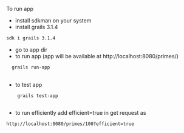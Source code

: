 To run app
  - install sdkman on your system
  - install grails 3.1.4
  ```sh
  sdk i grails 3.1.4
  ```
  - go to app dir
  - to run app (app will be available at http://localhost:8080/primes/)
  ```sh
    grails run-app
    
  ```
  
  - to test app
  ```sh
      grails test-app
      
  ```
  - to run efficiently add efficient=true in get request as
  ```
  http://localhost:8080/primes/100?efficient=true

  ```